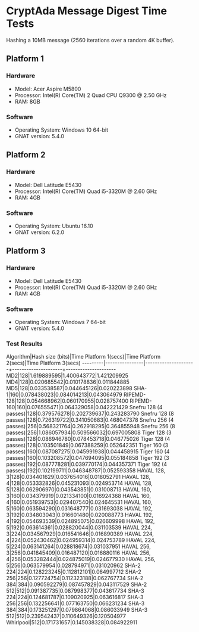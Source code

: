 # CryptAda Message Digest Time Tests

Hashing a 10MB message (2560 iterations over a random 4K buffer).

## Platform 1

### Hardware
* Model: Acer Aspire M5800
* Processor: Intel(R) Core(TM) 2 Quad CPU Q9300 @ 2.50 GHz
* RAM: 8GB
### Software
* Operating System: Windows 10 64-bit
* GNAT version: 5.4.0

## Platform 2

### Hardware
* Model: Dell Latitude E5430
* Processor: Intel(R) Core(TM) Quad i5-3320M @ 2.60 GHz
* RAM: 4GB
### Software
* Operating System: Ubuntu 16.10
* GNAT version: 6.2.0

## Platform 3

### Hardware
* Model: Dell Latitude E5430
* Processor: Intel(R) Core(TM) Quad i5-3320M @ 2.60 GHz
* RAM: 4GB
### Software
* Operating System: Windows 7 64-bit
* GNAT version: 5.4.0

### Test Results
Algorithm|Hash size (bits)|Time Platform 1(secs)|Time Platform 2(secs)|Time Platform 3(secs)
---------|----------------|---------------------+---------------------+---------------------
MD2|128|1.619889595|1.400643772|1.421209925
MD4|128|0.020685542|0.010178836|0.011844885
MD5|128|0.033538587|0.044645126|0.020223898
SHA-1|160|0.078438023|0.084014213|0.043064979
RIPEMD-128|128|0.054668962|0.060170955|0.028757400
RIPEMD-160|160|0.076555471|0.064329058|0.042221429
Snefru 128 (4 passes)|128|0.379576278|0.202739637|0.243283790
Snefru 128 (8 passes)|128|0.726319722|0.341050683|0.468047378
Snefru 256 (4 passes)|256|0.568321764|0.262918295|0.364855948
Snefru 256 (8 passes)|256|1.086057934|0.509566032|0.697005808
Tiger 128 (3 passes)|128|0.086946780|0.078453718|0.046775026
Tiger 128 (4 passes)|128|0.103501849|0.067388259|0.052642351
Tiger 160 (3 passes)|160|0.087087275|0.045991938|0.044458915
Tiger 160 (4 passes)|160|0.103208572|0.047694095|0.055184858
Tiger 192 (3 passes)|192|0.087778281|0.039770174|0.044357371
Tiger 192 (4 passes)|192|0.102199711|0.046348787|0.052593358
HAVAL 128, 3|128|0.034401629|0.037654016|0.018052791
HAVAL 128, 4|128|0.053332826|0.045231093|0.024953714
HAVAL 128, 5|128|0.062906970|0.043543851|0.031008713
HAVAL 160, 3|160|0.034379919|0.021334100|0.016924368
HAVAL 160, 4|160|0.051939753|0.029407540|0.024645531
HAVAL 160, 5|160|0.063594290|0.031648777|0.031693038
HAVAL 192, 3|192|0.034803043|0.016601480|0.020088773
HAVAL 192, 4|192|0.054693539|0.024895075|0.026609998
HAVAL 192, 5|192|0.063614361|0.028820044|0.031103539
HAVAL 224, 3|224|0.034567929|0.016541646|0.016890389
HAVAL 224, 4|224|0.052430462|0.024959314|0.024753789
HAVAL 224, 5|224|0.063141264|0.028818674|0.031037951
HAVAL 256, 3|256|0.041845409|0.016487120|0.016880116
HAVAL 256, 4|256|0.053282444|0.024875019|0.024677930
HAVAL 256, 5|256|0.063579954|0.028794971|0.031020962
SHA-2 224|224|0.128223245|0.112812101|0.064997712
SHA-2 256|256|0.127724754|0.112323188|0.062767734
SHA-2 384|384|0.090592279|0.087457829|0.043117529
SHA-2 512|512|0.091387735|0.087998377|0.043617734
SHA-3 224|224|0.124681787|0.109020925|0.063616817
SHA-3 256|256|0.132256641|0.077163750|0.066231234
SHA-3 384|384|0.173251297|0.079864068|0.086033949
SHA-3 512|512|0.239542437|0.110649326|0.120504977
Whirlpool|512|0.171731657|0.145038328|0.084922911
